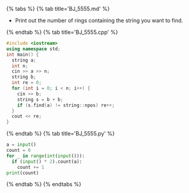 {% tabs %}
{% tab title='BJ_5555.md' %}

* Print out the number of rings containing the string you want to find.

{% endtab %}
{% tab title='BJ_5555.cpp' %}

```cpp
#include <iostream>
using namespace std;
int main() {
  string a;
  int n;
  cin >> a >> n;
  string b;
  int re = 0;
  for (int i = 0; i < n; i++) {
    cin >> b;
    string s = b + b;
    if (s.find(a) != string::npos) re++;
  }
  cout << re;
}
```

{% endtab %}
{% tab title='BJ_5555.py' %}

```py
a = input()
count = 0
for _ in range(int(input())):
  if (input() * 2).count(a):
    count += 1
print(count)
```

{% endtab %}
{% endtabs %}